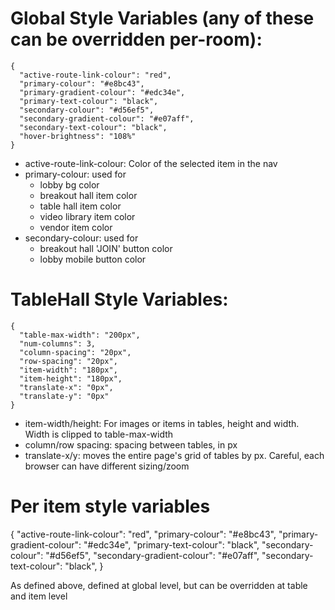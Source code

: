# Global Style Variables (any of these can be overridden per-room):

```
{
  "active-route-link-colour": "red",
  "primary-colour": "#e8bc43",
  "primary-gradient-colour": "#edc34e",
  "primary-text-colour": "black",
  "secondary-colour": "#d56ef5",
  "secondary-gradient-colour": "#e07aff",
  "secondary-text-colour": "black",
  "hover-brightness": "108%"
}
```

- active-route-link-colour: Color of the selected item in the nav
- primary-colour: used for
  - lobby bg color
  - breakout hall item color
  - table hall item color
  - video library item color
  - vendor item color
- secondary-colour: used for
  - breakout hall 'JOIN' button color
  - lobby mobile button color



# TableHall Style Variables:

```
{
  "table-max-width": "200px",
  "num-columns": 3,
  "column-spacing": "20px",
  "row-spacing": "20px",
  "item-width": "180px",
  "item-height": "180px",
  "translate-x": "0px",
  "translate-y": "0px"
}
```

- item-width/height: For images or items in tables, height and width. Width is clipped to table-max-width
- column/row spacing: spacing between tables, in px
- translate-x/y: moves the entire page's grid of tables by px. Careful, each browser can have different sizing/zoom

# Per item style variables

{
  "active-route-link-colour": "red",
  "primary-colour": "#e8bc43",
  "primary-gradient-colour": "#edc34e",
  "primary-text-colour": "black",
  "secondary-colour": "#d56ef5",
  "secondary-gradient-colour": "#e07aff",
  "secondary-text-colour": "black",
}

As defined above, defined at global level, but can be overridden at table and item level
